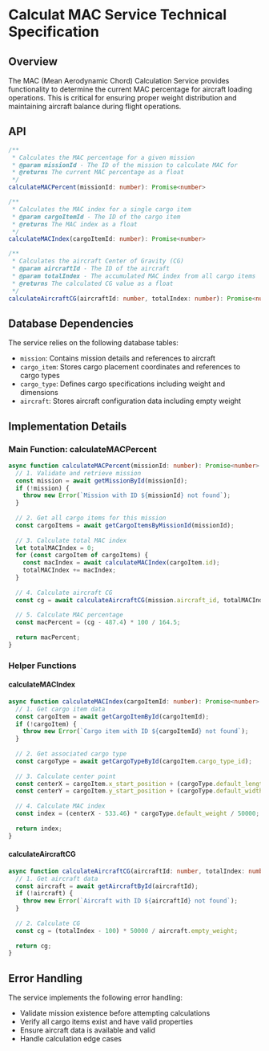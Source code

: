 # Calculat MAC Service Technical Specification

## Overview
The MAC (Mean Aerodynamic Chord) Calculation Service provides functionality to determine the current MAC percentage for aircraft loading operations. This is critical for ensuring proper weight distribution and maintaining aircraft balance during flight operations.

## API

```typescript
/**
 * Calculates the MAC percentage for a given mission
 * @param missionId - The ID of the mission to calculate MAC for
 * @returns The current MAC percentage as a float
 */
calculateMACPercent(missionId: number): Promise<number>

/**
 * Calculates the MAC index for a single cargo item
 * @param cargoItemId - The ID of the cargo item
 * @returns The MAC index as a float
 */
calculateMACIndex(cargoItemId: number): Promise<number>

/**
 * Calculates the aircraft Center of Gravity (CG)
 * @param aircraftId - The ID of the aircraft
 * @param totalIndex - The accumulated MAC index from all cargo items
 * @returns The calculated CG value as a float
 */
calculateAircraftCG(aircraftId: number, totalIndex: number): Promise<number>
```

## Database Dependencies

The service relies on the following database tables:
- `mission`: Contains mission details and references to aircraft
- `cargo_item`: Stores cargo placement coordinates and references to cargo types
- `cargo_type`: Defines cargo specifications including weight and dimensions
- `aircraft`: Stores aircraft configuration data including empty weight

## Implementation Details

### Main Function: calculateMACPercent

```typescript
async function calculateMACPercent(missionId: number): Promise<number> {
  // 1. Validate and retrieve mission
  const mission = await getMissionById(missionId);
  if (!mission) {
    throw new Error(`Mission with ID ${missionId} not found`);
  }
  
  // 2. Get all cargo items for this mission
  const cargoItems = await getCargoItemsByMissionId(missionId);
  
  // 3. Calculate total MAC index
  let totalMACIndex = 0;
  for (const cargoItem of cargoItems) {
    const macIndex = await calculateMACIndex(cargoItem.id);
    totalMACIndex += macIndex;
  }
  
  // 4. Calculate aircraft CG
  const cg = await calculateAircraftCG(mission.aircraft_id, totalMACIndex);
  
  // 5. Calculate MAC percentage
  const macPercent = (cg - 487.4) * 100 / 164.5;
  
  return macPercent;
}
```

### Helper Functions

#### calculateMACIndex

```typescript
async function calculateMACIndex(cargoItemId: number): Promise<number> {
  // 1. Get cargo item data
  const cargoItem = await getCargoItemById(cargoItemId);
  if (!cargoItem) {
    throw new Error(`Cargo item with ID ${cargoItemId} not found`);
  }
  
  // 2. Get associated cargo type
  const cargoType = await getCargoTypeById(cargoItem.cargo_type_id);
  
  // 3. Calculate center point
  const centerX = cargoItem.x_start_position + (cargoType.default_length / 2);
  const centerY = cargoItem.y_start_position + (cargoType.default_width / 2);
  
  // 4. Calculate MAC index
  const index = (centerX - 533.46) * cargoType.default_weight / 50000;
  
  return index;
}
```

#### calculateAircraftCG

```typescript
async function calculateAircraftCG(aircraftId: number, totalIndex: number): Promise<number> {
  // 1. Get aircraft data
  const aircraft = await getAircraftById(aircraftId);
  if (!aircraft) {
    throw new Error(`Aircraft with ID ${aircraftId} not found`);
  }
  
  // 2. Calculate CG
  const cg = (totalIndex - 100) * 50000 / aircraft.empty_weight;
  
  return cg;
}
```

## Error Handling

The service implements the following error handling:

- Validate mission existence before attempting calculations
- Verify all cargo items exist and have valid properties
- Ensure aircraft data is available and valid
- Handle calculation edge cases